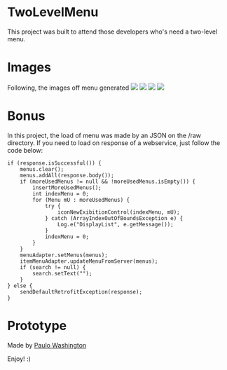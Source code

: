 # TwoLevelMenu

This project was built to attend those developers who's need a two-level menu.

# Images

Following, the images off menu generated
![](/images/Screenshot_1.png)
![](/images/Screenshot_2.png)
![](/images/Screenshot_3.png)
![](/images/Screenshot_4.png)

# Bonus
In this project, the load of menu was made by an JSON on the /raw directory. If you need to load on response of a webservice, just follow the code below:
```
if (response.isSuccessful()) {
    menus.clear();
    menus.addAll(response.body());
    if (moreUsedMenus != null && !moreUsedMenus.isEmpty()) {
        insertMoreUsedMenus();
        int indexMenu = 0;
        for (Menu mU : moreUsedMenus) {
            try {
                iconNewExibitionControl(indexMenu, mU);
            } catch (ArrayIndexOutOfBoundsException e) {
                Log.e("DisplayList", e.getMessage());
            }
            indexMenu = 0;
        }
    }
    menuAdapter.setMenus(menus);
    itemMenuAdapter.updateMenuFromServer(menus);
    if (search != null) {
        search.setText("");
    }
} else {
    sendDefaultRetrofitException(response);
}
```

# Prototype
Made by [Paulo Washington](https://www.behance.net/paulowashington)

Enjoy! :)
